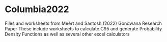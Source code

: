 # Columbia2022
Files and worksheets from Meert and Santosh (2022) Gondwana Research Paper
These include worksheets to calculate C95 and generate Probability Density Functions as well as several other excel calculators

